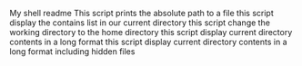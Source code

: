 My shell readme
This script prints the absolute path to a file
this script display the contains list in our current directory
this script change the working directory to the home directory
this script display current directory contents in a long format
this script display current directory contents in a long format including hidden files
